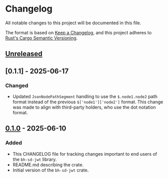 # Changelog

All notable changes to this project will be documented in this file.

The format is based on [Keep a Changelog](https://keepachangelog.com/en/1.1.0/),
and this project adheres to [Rust's Cargo Semantic
Versioning](https://doc.rust-lang.org/cargo/reference/semver.html).

## [Unreleased]

## [0.1.1] - 2025-06-17

### Changed

- Updated `JsonNodePathSegment` handling to use the `$.node1.node2`
  path format instead of the previous `$['node1']['node2']` format.
  This change was made to align with third-party holders,
  who use the dot notation format.

## [0.1.0] - 2025-06-10

### Added

- This CHANGELOG file for tracking changes important to end users of the
  `bh-sd-jwt` library.
- README.md describing the crate.
- Initial version of the `bh-sd-jwt` crate.


[Unreleased]: <https://github.com/blockhousetech/eudi-rust-core/compare/bh-sd-jwt/v0.1.0...HEAD>
[0.1.0]: <https://github.com/blockhousetech/eudi-rust-core/releases/tag/bh-sd-jwt/v0.1.0>
